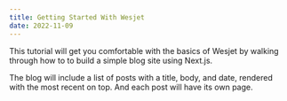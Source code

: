 ```yaml
---
title: Getting Started With Wesjet
date: 2022-11-09
---
```


This tutorial will get you comfortable with the basics of Wesjet by walking through how to to build a simple blog site using Next.js.

The blog will include a list of posts with a title, body, and date, rendered with the most recent on top. And each post will have its own page.
